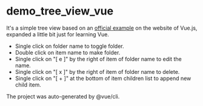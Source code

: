 # demo_tree_view_vue

It's a simple tree view based on an [official example](https://cn.vuejs.org/v2/examples/tree-view.html) on the website of Vue.js, expanded a little bit just for learning Vue.

- Single click on folder name to toggle folder.
- Double click on item name to make folder.
- Single click on "[ e ]" by the right of item of folder name to edit the name.
- Single click on "[ x ]" by the right of item of folder name to delete.
- Single click on "[ + ]" at the bottom of item children list to append new child item.

The project was auto-generated by @vue/cli.

